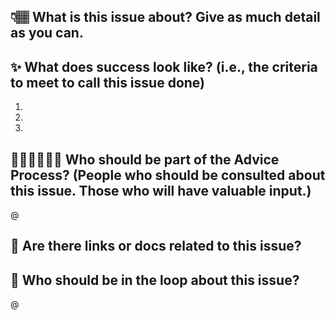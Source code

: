 
## 👇🏽  What is this issue about? Give as much detail as you can. 


## ✨  What does success look like? (i.e., the criteria to meet to call this issue done)
1.
2.
3.

## 🧍🏻‍♀️🧍🏻‍♂️  Who should be part of the Advice Process? (People who should be consulted about this issue. Those who will have valuable input.)
@


## 🔗  Are there links or docs related to this issue?


## 👀  Who should be in the loop about this issue?
@
